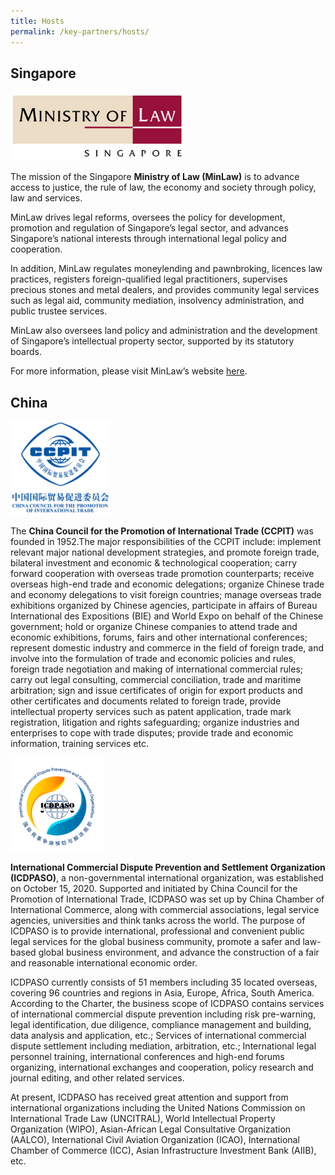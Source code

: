 ```yaml
---
title: Hosts
permalink: /key-partners/hosts/
---
```

<style>
   
  .img-logo img {
    height: 110px;
    width: auto; 
    margin-left: 0;
    }

  .mlaw-logo img {

  }

  .ccpit-logo img {
    height: 150px;
  }

  .icdpaso-logo img {
    height: 150px;
  }

</style>

## Singapore


<div class="img-logo mlaw-logo">
  <img src="/images/mlaw-logo.png" title="MinLaw SG" alt="MinLaw SG">
</div>

The mission of the Singapore <b>Ministry of Law (MinLaw)</b> is to advance access to justice, the rule of law, the economy and society through policy, law and services.

MinLaw drives legal reforms, oversees the policy for development, promotion and regulation of Singapore’s legal sector, and advances Singapore’s national interests through international legal policy and cooperation.

In addition, MinLaw regulates moneylending and pawnbroking, licences law practices, registers foreign-qualified legal practitioners, supervises precious stones and metal dealers, and provides community legal services such as legal aid, community mediation, insolvency administration, and public trustee services.

MinLaw also oversees land policy and administration and the development of Singapore’s intellectual property sector, supported by its statutory boards.

For more information, please visit MinLaw’s website [here](https://www.mlaw.gov.sg/).


## China 


<div class="img-logo ccpit-logo">
  <img src="/images/ccpit-logo.png" title="CCPIT" alt="CCPIT">
</div>

The <b>China Council for the Promotion of International Trade (CCPIT)</b> was founded in 1952.The major responsibilities of the CCPIT include: implement relevant major national development strategies, and promote foreign trade, bilateral investment and economic & technological cooperation; carry forward cooperation with overseas trade promotion counterparts; receive overseas high-end trade and economic delegations; organize Chinese trade and economy delegations to visit foreign countries; manage overseas trade exhibitions organized by Chinese agencies, participate in affairs of Bureau International des Expositions (BIE) and World Expo on behalf of the Chinese government; hold or organize Chinese companies to attend trade and economic exhibitions, forums, fairs and other international conferences; represent domestic industry and commerce in the field of foreign trade, and involve into the formulation of trade and economic policies and rules, foreign trade negotiation and making of international commercial rules; carry out legal consulting, commercial conciliation, trade and maritime arbitration; sign and issue certificates of origin for export products and other certificates and documents related to foreign trade, provide intellectual property services such as patent application, trade mark registration, litigation and rights safeguarding; organize industries and enterprises to cope with trade disputes; provide trade and economic information, training services etc.


<div class="img-logo icdpaso-logo">
  <img src="/images/icdpaso1.png" title="ICDPASO" alt="ICDPASO">
</div>

<b>International Commercial Dispute Prevention and Settlement Organization (ICDPASO)</b>, a non-governmental international organization, was established on October 15, 2020. Supported and initiated by China Council for the Promotion of International Trade, ICDPASO was set up by China Chamber of International Commerce, along with commercial associations, legal service agencies, universities and think tanks across the world. The purpose of ICDPASO is to provide international, professional and convenient public legal services for the global business community, promote a safer and law-based global business environment, and advance the construction of a fair and reasonable international economic order.

ICDPASO currently consists of 51 members including 35 located overseas, covering 96 countries and regions in Asia, Europe, Africa, South America. According to the Charter, the business scope of ICDPASO contains services of international commercial dispute prevention including risk pre-warning, legal identification, due diligence, compliance management and building, data analysis and application, etc.; Services of international commercial dispute settlement including mediation, arbitration, etc.; International legal personnel training, international conferences and high-end forums organizing, international exchanges and cooperation, policy research and journal editing, and other related services.

At present, ICDPASO has received great attention and support from international organizations including the United Nations Commission on International Trade Law (UNCITRAL), World Intellectual Property Organization (WIPO), Asian-African Legal Consultative Organization (AALCO), International Civil Aviation Organization (ICAO), International Chamber of Commerce (ICC), Asian Infrastructure Investment Bank (AIIB), etc.  
